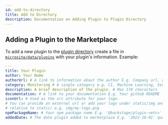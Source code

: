 ```yaml
---
id: add-to-directory
title: Add to Directory
description: Documentation on Adding Plugin to Plugin Directory
---
```


## Adding a Plugin to the Marketplace

To add a new plugin to the [plugin directory](https://backstage.io/plugins)
create a file in
[`microsite/data/plugins`](https://github.com/backstage/backstage/tree/master/microsite/data/plugins)
with your plugin's information. Example:

```yaml
---
title: Your Plugin
author: Your Name
authorUrl: # A link to information about the author E.g. Company url, github user profile, etc
category: Monitoring # A single category e.g. CI, Machine Learning, Services, Monitoring
description: A brief description of the plugin. # Max 170 characters
documentation: # A link to your documentation E.g. Your github README
iconUrl: # Used as the src attribute for your logo.
# You can provide an external url or add your logo under static/img and provide a path
# relative to static/ e.g. img/my-logo.png
npmPackageName: # Your npm package name E.g. '@backstage/plugin-<etc>' quotes are required
addedDate: # The date plugin added to marketplace E.g. '2022-10-01' quotes are required
```
